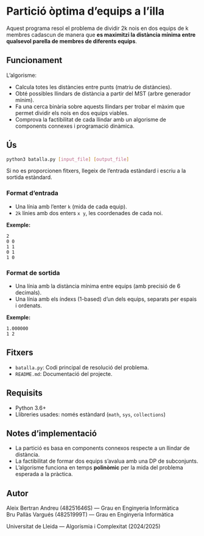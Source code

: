 # Partició òptima d’equips a l’illa

Aquest programa resol el problema de dividir 2k nois en dos equips de k membres cadascun de manera que **es maximitzi la distància mínima entre qualsevol parella de membres de diferents equips**.

## Funcionament

L’algorisme:
- Calcula totes les distàncies entre punts (matriu de distàncies).
- Obté possibles llindars de distància a partir del MST (arbre generador mínim).
- Fa una cerca binària sobre aquests llindars per trobar el màxim que permet dividir els nois en dos equips viables.
- Comprova la factibilitat de cada llindar amb un algorisme de components connexes i programació dinàmica.

## Ús

```bash
python3 batalla.py [input_file] [output_file]
```

Si no es proporcionen fitxers, llegeix de l’entrada estàndard i escriu a la sortida estàndard.

### Format d’entrada

- Una línia amb l’enter `k` (mida de cada equip).
- `2k` línies amb dos enters `x y`, les coordenades de cada noi.

**Exemple:**
```
2
0 0
1 1
0 1
1 0
```

### Format de sortida

- Una línia amb la distància mínima entre equips (amb precisió de 6 decimals).
- Una línia amb els índexs (1-based) d’un dels equips, separats per espais i ordenats.

**Exemple:**
```
1.000000
1 2
```

## Fitxers

- `batalla.py`: Codi principal de resolució del problema.
- `README.md`: Documentació del projecte.

## Requisits

- Python 3.6+
- Llibreries usades: només estàndard (`math`, `sys`, `collections`)

## Notes d’implementació

- La partició es basa en components connexos respecte a un llindar de distància.
- La factibilitat de formar dos equips s’avalua amb una DP de subconjunts.
- L’algorisme funciona en temps **polinòmic** per la mida del problema esperada a la pràctica.

## Autor

Aleix Bertran Andreu (48251646S) — Grau en Enginyeria Informàtica  
Bru Pallàs Vargués (48251999T)  — Grau en Enginyeria Informàtica  

Universitat de Lleida — Algorísmia i Complexitat (2024/2025)
